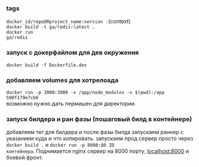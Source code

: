 ### tags
<code>docker_id/repoORproject_name:version .</code>(context)<br/>
<code>docker build -t ga/redis:latest .</code><br/>
<code>docker run ga/redis</code>

### запуск с докерфайлом для дев окружения

<code>docker build -f Dockerfile.dev</code>

[//]: # (флаг -f == file, указываем, какой файл используем для сборки докера)

### добавляем volumes для хотрелоада 
<code>docker run -p 3000:3000 -v /app/node_modules -v $(pwd):/app 590f179e7cb6</code></br>
возможно нужно дать пермишен для директории.

### запуск билдера и ран фазы (пошаговый билд в контейнере)
добавляем тег для билдера и после фазы билда запускаем раннер с указанием куда и что копировать.
запускаем прод сервер просто через <code>docker build .</code> и <code>docker run -p 8000:80 ID контейнера</code>.
Поднимается nginx сервер на 8000 порту, [localhost:8000](http://localhost:8000/) и боевой фронт.